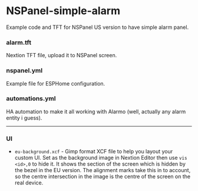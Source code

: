 # NSPanel-simple-alarm
Example code and TFT for NSPanel US version to have simple alarm panel.

### alarm.tft
Nextion TFT file, upload it to NSPanel screen.
### nspanel.yml
Example file for ESPHome configuration.
### automations.yml
HA automation to make it all working with Alarmo (well, actually any alarm entity i guess).

---
### UI

* `eu-background.xcf` - Gimp format XCF file to help you layout your custom UI. Set as the background image in Nextion Editor then use `vis <id>,0` to hide it. It shows the section of the screen which is hidden by the bezel in the EU version. The alignment marks take this in to account, so the centre intersection in the image is the centre of the screen on the real device.
